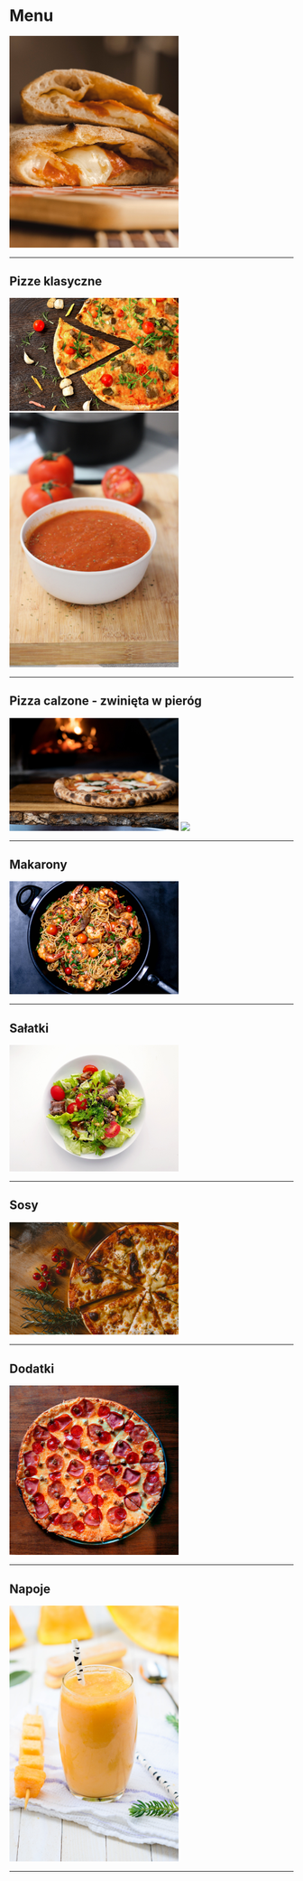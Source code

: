 # Menu

<img src = "images/Pizza_7.jpg" width = 300>

---

## Pizze klasyczne

<img src = "images/Pizza_1.jpg" width = 300>
<img src = "images/Pizza_6.jpg" width = 300>

---

## Pizza calzone - zwinięta w pieróg

<img src = "images/Pizza_2.jpg" width = 300>
<img src = "images/Pizza_5.jpg" width = 300>

---

## Makarony

<img src = "images/pasta.jpg" width = 300>

---

## Sałatki

<img src = "images/salad.jpg" width = 300>

---

## Sosy

<img src = "images/Pizza_3.jpg" width = 300>

---

## Dodatki

<img src = "images/Pizza_4.jpg" width = 300>

---

## Napoje

<img src = "images/juice.jpg" width = 300>

---